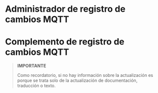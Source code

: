 # Administrador de registro de cambios MQTT

# Complemento de registro de cambios MQTT

>**IMPORTANTE**
>
>Como recordatorio, si no hay información sobre la actualización es porque se trata solo de la actualización de documentación, traducción o texto.

